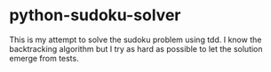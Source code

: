 # python-sudoku-solver

This is my attempt to solve the sudoku problem using tdd.
I know the backtracking algorithm but I try as hard as possible
to let the solution emerge from tests.
